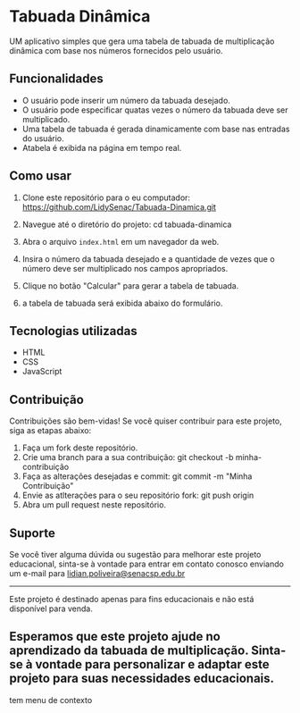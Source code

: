 # Tabuada Dinâmica

UM aplicativo simples que gera uma tabela de tabuada de multiplicação dinâmica com
base nos números fornecidos pelo usuário.

## Funcionalidades

- O  usuário pode inserir um número da tabuada desejado.
- O usuário pode especificar quatas vezes o número da tabuada deve ser 
multiplicado.
- Uma tabela de tabuada é gerada dinamicamente com base nas entradas do usuário.
- Atabela é exibida na página em tempo real.

## Como usar 
1. Clone este repositório para o eu computador: 
https://github.com/LidySenac/Tabuada-Dinamica.git

2. Navegue até o diretório do projeto: cd tabuada-dinamica

3. Abra o arquivo `index.html` em um navegador da web.

4. Insira o número da tabuada desejado e a quantidade de vezes que o número deve ser
multiplicado nos campos apropriados.

5. Clique no botão "Calcular" para gerar a tabela de tabuada.

6. a tabela de tabuada será exibida abaixo do formulário.

## Tecnologias utilizadas
- HTML
- CSS
- JavaScript

## Contribuição 
Contribuições são bem-vidas! Se você quiser contribuir para este projeto, siga as etapas abaixo:

1. Faça um fork deste repositório.
2. Crie uma branch para a sua contribuição: git checkout -b minha-contribuição
3. Faça as alterações desejadas e commit: git commit -m "Minha Contribuição"
4. Envie as atlterações para o seu repositório fork: git push origin
5. Abra um pull request neste repositório.

## Suporte
 
Se você tiver alguma dúvida ou sugestão para melhorar este projeto educacional, sinta-se à vontade para entrar em contato conosco enviando um e-mail para lidian.poliveira@senacsp.edu.br
 
---
 
Este projeto é destinado apenas para fins educacionais e não está disponível para venda.
 
Esperamos que este projeto ajude no aprendizado da tabuada de multiplicação. Sinta-se à vontade para personalizar e adaptar este projeto para suas necessidades educacionais.
---
tem menu de contexto